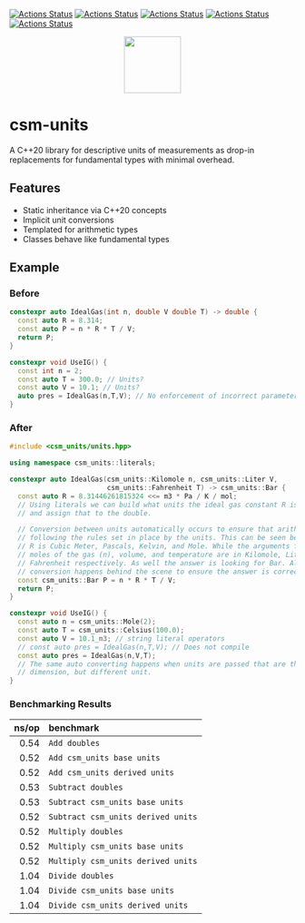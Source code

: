 [![Actions Status](https://github.com/sddale/csm-units/workflows/MacOS/badge.svg)](https://github.com/sddale/csm-units/actions)
[![Actions Status](https://github.com/sddale/csm-units/workflows/Windows/badge.svg)](https://github.com/sddale/csm-units/actions)
[![Actions Status](https://github.com/sddale/csm-units/workflows/Ubuntu/badge.svg)](https://github.com/sddale/csm-units/actions)
[![Actions Status](https://github.com/sddale/csm-units/workflows/Style/badge.svg)](https://github.com/sddale/csm-units/actions)
[![Actions Status](https://github.com/sddale/csm-units/workflows/Install/badge.svg)](https://github.com/sddale/csm-units/actions)
<!-- [![codecov](https://codecov.io/gh/sddale/csm-units/branch/master/graph/badge.svg)](https://codecov.io/gh/sddale/csm-units) -->

<p align="center">
  <img src="https://www.mines.edu/wp-content/uploads/assets/logo_eee_rev_4c_r.png" height="100" width="auto" />
</p>

# csm-units

A C++20 library for descriptive units of measurements as drop-in replacements for fundamental types with minimal overhead.

## Features

- Static inheritance via C++20 concepts
- Implicit unit conversions
- Templated for arithmetic types
- Classes behave like fundamental types

## Example

### Before

```cpp
constexpr auto IdealGas(int n, double V double T) -> double {
  const auto R = 8.314;
  const auto P = n * R * T / V;
  return P;
}

constexpr void UseIG() {
  const int n = 2;
  const auto T = 300.0; // Units?
  const auto V = 10.1; // Units?
  auto pres = IdealGas(n,T,V); // No enforcement of incorrect parameter order
}
```

### After
```cpp
#include <csm_units/units.hpp>

using namespace csm_units::literals;

constexpr auto IdealGas(csm_units::Kilomole n, csm_units::Liter V,
                        csm_units::Fahrenheit T) -> csm_units::Bar {
  const auto R = 8.31446261815324 <<= m3 * Pa / K / mol;
  // Using literals we can build what units the ideal gas constant R is using
  // and assign that to the double.

  // Conversion between units automatically occurs to ensure that arithmetic is
  // following the rules set in place by the units. This can be seen below where
  // R is Cubic Meter, Pascals, Kelvin, and Mole. While the arguments for the
  // moles of the gas (n), volume, and temperature are in Kilomole, Liter, and
  // Fahrenheit respectively. As well the answer is looking for Bar. All of the
  // conversion happens behind the scene to ensure the answer is correct to Bar.
  const csm_units::Bar P = n * R * T / V;
  return P;
}

constexpr void UseIG() {
  const auto n = csm_units::Mole(2);
  const auto T = csm_units::Celsius(100.0);
  const auto V = 10.1_m3; // string literal operators
  // const auto pres = IdealGas(n,T,V); // Does not compile
  const auto pres = IdealGas(n,V,T);
  // The same auto converting happens when units are passed that are the same
  // dimension, but different unit.
}
```


### Benchmarking Results

|               ns/op | benchmark
|--------------------:|:----------
|                0.54 | `Add doubles`
|                0.52 | `Add csm_units base units`
|                0.52 | `Add csm_units derived units`
|                0.53 | `Subtract doubles`
|                0.53 | `Subtract csm_units base units`
|                0.52 | `Subtract csm_units derived units`
|                0.52 | `Multiply doubles`
|                0.52 | `Multiply csm_units base units`
|                0.52 | `Multiply csm_units derived units`
|                1.04 | `Divide doubles`
|                1.04 | `Divide csm_units base units`
|                1.04 | `Divide csm_units derived units`
